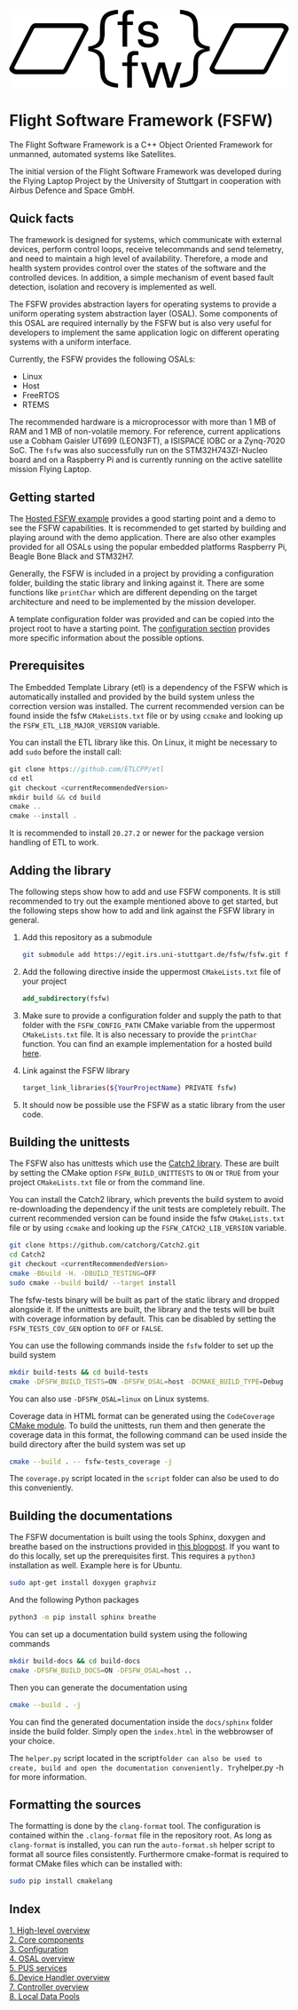 ![FSFW Logo](misc/logo/FSFW_Logo_V3_bw.png)

# Flight Software Framework (FSFW)

The Flight Software Framework is a C++ Object Oriented Framework for unmanned,
automated systems like Satellites. 

The initial version of the Flight Software Framework was developed during
the Flying Laptop Project by the University of Stuttgart in cooperation
with Airbus Defence and Space GmbH.

## Quick facts

The framework is designed for systems, which communicate with external devices, perform control loops, 
receive telecommands and send telemetry, and need to maintain a high level of availability. Therefore,
a mode and health system provides control over the states of the software and the controlled devices.
In addition, a simple mechanism of event based fault detection, isolation and recovery is implemented as well. 

The FSFW provides abstraction layers for operating systems to provide a uniform operating system
abstraction layer (OSAL). Some components of this OSAL are required internally by the FSFW but is
also very useful for developers to implement the same application logic on different operating
systems with a uniform interface.

Currently, the FSFW provides the following OSALs:

- Linux
- Host 
- FreeRTOS
- RTEMS

The recommended hardware is a microprocessor with more than 1 MB of RAM and 1 MB of non-volatile
memory. For reference, current applications use a Cobham Gaisler UT699 (LEON3FT), a
ISISPACE IOBC or a Zynq-7020 SoC. The `fsfw` was also successfully run on the
STM32H743ZI-Nucleo board and on a Raspberry Pi and is currently running on the active
satellite mission Flying Laptop.

## Getting started

The [Hosted FSFW example](https://egit.irs.uni-stuttgart.de/fsfw/fsfw-example-hosted) provides a
good starting point and a demo to see the FSFW capabilities.
It is recommended to get started by building and playing around with the demo application.
There are also other examples provided for all OSALs using the popular embedded platforms
Raspberry Pi, Beagle Bone Black and STM32H7.

Generally, the FSFW is included in a project by providing
a configuration folder, building the static library and linking against it. 
There are some functions like `printChar` which are different depending on the target architecture
and need to be implemented by the mission developer.

A template configuration folder was provided and can be copied into the project root to have
a starting point. The [configuration section](docs/README-config.md#top) provides more specific 
information about the possible options.

## Prerequisites

The Embedded Template Library (etl) is a dependency of the FSFW which is automatically
installed and provided by the build system unless the correction version was installed.
The current recommended version can be found inside the fsfw `CMakeLists.txt` file or by using
`ccmake` and looking up the `FSFW_ETL_LIB_MAJOR_VERSION` variable.

You can install the ETL library like this. On Linux, it might be necessary to add `sudo` before
the install call:

```cpp
git clone https://github.com/ETLCPP/etl
cd etl
git checkout <currentRecommendedVersion>
mkdir build && cd build
cmake ..
cmake --install .
```

It is recommended to install `20.27.2` or newer for the package version handling of
ETL to work.

## Adding the library

The following steps show how to add and use FSFW components. It is still recommended to
try out the example mentioned above to get started, but the following steps show how to
add and link against the FSFW library in general.

1. Add this repository as a submodule

   ```sh
   git submodule add https://egit.irs.uni-stuttgart.de/fsfw/fsfw.git fsfw   
   ```

2. Add the following directive inside the uppermost `CMakeLists.txt` file of your project

   ```cmake
   add_subdirectory(fsfw)
   ```

3. Make sure to provide a configuration folder and supply the path to that folder with
   the `FSFW_CONFIG_PATH` CMake variable from the uppermost `CMakeLists.txt` file.
   It is also necessary to provide the `printChar` function. You can find an example
   implementation for a hosted build 
   [here](https://egit.irs.uni-stuttgart.de/fsfw/fsfw-example-hosted/src/branch/master/bsp_hosted/utility/printChar.c).

4. Link against the FSFW library

   ```sh
   target_link_libraries(${YourProjectName} PRIVATE fsfw)
   ```

5. It should now be possible use the FSFW as a static library from the user code.

## Building the unittests

The FSFW also has unittests which use the [Catch2 library](https://github.com/catchorg/Catch2).
These are built by setting the CMake option `FSFW_BUILD_UNITTESTS` to `ON` or `TRUE`
from your project `CMakeLists.txt` file or from the command line.

You can install the Catch2 library, which prevents the build system to avoid re-downloading
the dependency if the unit tests are completely rebuilt. The current recommended version
can be found inside the fsfw `CMakeLists.txt` file or by using `ccmake` and looking up
the `FSFW_CATCH2_LIB_VERSION` variable.

```sh
git clone https://github.com/catchorg/Catch2.git
cd Catch2
git checkout <currentRecommendedVersion>
cmake -Bbuild -H. -DBUILD_TESTING=OFF
sudo cmake --build build/ --target install
```

The fsfw-tests binary will be built as part of the static library and dropped alongside it.
If the unittests are built, the library and the tests will be built with coverage information by
default. This can be disabled by setting the `FSFW_TESTS_COV_GEN` option to `OFF` or `FALSE`.

You can use the following commands inside the `fsfw` folder to set up the build system

```sh
mkdir build-tests && cd build-tests
cmake -DFSFW_BUILD_TESTS=ON -DFSFW_OSAL=host -DCMAKE_BUILD_TYPE=Debug ..
```

You can also use `-DFSFW_OSAL=linux` on Linux systems.

Coverage data in HTML format can be generated using the `CodeCoverage`
[CMake module](https://github.com/bilke/cmake-modules/tree/master).
To build the unittests, run them and then generate the coverage data in this format,
the following command can be used inside the build directory after the build system was set up

```sh
cmake --build . -- fsfw-tests_coverage -j
```

The `coverage.py` script located in the `script` folder can also be used to do this conveniently.

## Building the documentations

The FSFW documentation is built using the tools Sphinx, doxygen and breathe based on the
instructions provided in  [this blogpost](https://devblogs.microsoft.com/cppblog/clear-functional-c-documentation-with-sphinx-breathe-doxygen-cmake/). If you
want to do this locally, set up the prerequisites first. This requires a ``python3``
installation as well. Example here is for Ubuntu.

```sh
sudo apt-get install doxygen graphviz
```

And the following Python packages

```sh
python3 -m pip install sphinx breathe
```

You can set up a documentation build system using the following commands

```sh
mkdir build-docs && cd build-docs
cmake -DFSFW_BUILD_DOCS=ON -DFSFW_OSAL=host ..
```

Then you can generate the documentation using

```sh
cmake --build . -j
```

You can find the generated documentation inside the `docs/sphinx` folder inside the build
folder. Simply open the `index.html` in the webbrowser of your choice.

The `helper.py` script located in the script` folder can also be used to create, build
and open the documentation conveniently. Try `helper.py -h for more information.

## Formatting the sources

The formatting is done by the `clang-format` tool. The configuration is contained within the
`.clang-format` file in the repository root. As long as `clang-format` is installed, you
can run the `auto-format.sh` helper script to format all source files consistently. Furthermore cmake-format is required to format CMake files which can be installed with:
````sh
sudo pip install cmakelang
````

## Index

[1. High-level overview](docs/README-highlevel.md#top) <br>
[2. Core components](docs/README-core.md#top) <br>
[3. Configuration](docs/README-config.md#top) <br>
[4. OSAL overview](docs/README-osal.md#top) <br>
[5. PUS services](docs/README-pus.md#top) <br>
[6. Device Handler overview](docs/README-devicehandlers.md#top) <br>
[7. Controller overview](docs/README-controllers.md#top) <br>
[8. Local Data Pools](docs/README-localpools.md#top) <br>




